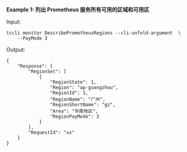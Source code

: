 **Example 1: 列出 Prometheus 服务所有可用的区域和可用区**



Input: 

```
tccli monitor DescribePrometheusRegions --cli-unfold-argument  \
    --PayMode 3
```

Output: 
```
{
    "Response": {
        "RegionSet": [
            {
                "RegionState": 1,
                "Region": "ap-guangzhou",
                "RegionId": 1,
                "RegionName": "广州",
                "RegionShortName": "gz",
                "Area": "华南地区",
                "RegionPayMode": 3
            }
        ],
        "RequestId": "xx"
    }
}
```

